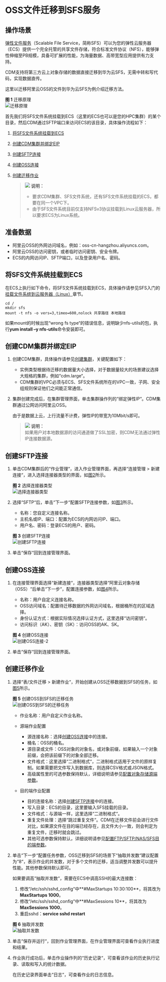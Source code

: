 # OSS文件迁移到SFS服务<a name="dayu_01_0095"></a>

## 操作场景<a name="zh-cn_topic_0141699610_section21020958143223"></a>

[弹性文件服务](https://www.huaweicloud.com/product/sfs.html)（Scalable File Service，简称SFS）可以为您的弹性云服务器（ECS）提供一个完全托管的共享文件存储，符合标准文件协议（NFS），能够弹性伸缩至PB规模，具备可扩展的性能，为海量数据、高带宽型应用提供有力支持。

CDM支持将第三方云上对象存储的数据直接迁移到华为云SFS，无需中转和写代码，实现数据直传。

这里以迁移阿里云OSS的文件到华为云SFS为例介绍迁移方法。

**图 1**  迁移原理<a name="zh-cn_topic_0141699610_fig1866313611212"></a>  
![](figures/迁移原理.png "迁移原理")

首先我们将SFS文件系统挂载到ECS（这里的ECS也可以是您的HPC集群）的某个目录，然后CDM通过SFTP端口来访问ECS的该目录，具体操作流程如下：

1.  [将SFS文件系统挂载到ECS](#zh-cn_topic_0141699610_section8259338203812)
2.  [创建CDM集群并绑定EIP](#zh-cn_topic_0141699610_section1795613425919)
3.  [创建SFTP连接](#zh-cn_topic_0141699610_section11628132615915)
4.  [创建OSS连接](#zh-cn_topic_0141699610_section2722812105913)
5.  [创建迁移作业](#zh-cn_topic_0141699610_section1508747294234)

    >![](public_sys-resources/icon-note.gif) **说明：**   
    >-   要求CDM集群、SFS文件系统，还有SFS文件系统挂载的ECS，都要在同一个VPC下。  
    >-   由于SFS文件系统目前仅支持NFSv3协议挂载到Linux云服务器，所以要求ECS为Linux系统。  


## 准备数据<a name="zh-cn_topic_0141699610_section5787168294234"></a>

-   阿里云OSS的外网访问域名，例如：oss-cn-hangzhou.aliyuncs.com。
-   阿里云OSS的访问密钥，或者临时访问密钥、安全令牌。
-   ECS的内网访问IP、SFTP端口，以及登录用户名、密码。

## 将SFS文件系统挂载到ECS<a name="zh-cn_topic_0141699610_section8259338203812"></a>

在ECS上执行如下命令，将SFS文件系统挂载到ECS，具体操作请参见SFS入门的[挂载文件系统到云服务器（Linux）](https://support.huaweicloud.com/qs-sfs/zh-cn_topic_0034428728.html)章节。

```
cd /
mkdir sfs
mount -t nfs -o vers=3,timeo=600,nolock 共享路径 本地路径
```

如果mount的时候出现“wrong fs type“的错误信息，说明缺少nfs-utils的包，执行**yum install –y nfs-utils**命令安装即可。

## 创建CDM集群并绑定EIP<a name="zh-cn_topic_0141699610_section1795613425919"></a>

1.  创建CDM集群，具体操作请参见[创建集群](创建集群.md)，关键配置如下：
    -   实例类型根据待迁移的数据量大小选择，对于数据量较大的场景建议选择大规格的集群，例如“cdm.large“。
    -   CDM集群的VPC必须与ECS、SFS文件系统所在的VPC一致，子网、安全组规则保证他们之间能正常通信。

2.  集群创建完成后，在集群管理界面，单击集群操作列的“绑定弹性IP“。CDM集群通过公网访问阿里云OSS。

    由于是数据上云，上行流量不计费，弹性IP的带宽为10Mbit/s即可。

    >![](public_sys-resources/icon-note.gif) **说明：**   
    >如果用户对本地数据源的访问通道做了SSL加密，则CDM无法通过弹性IP连接数据源。  


## 创建SFTP连接<a name="zh-cn_topic_0141699610_section11628132615915"></a>

1.  单击CDM集群后的“作业管理“，进入作业管理界面，再选择“连接管理  \>  新建连接“，进入选择连接器类型的界面，如[图2](#zh-cn_topic_0108275298_fig13640155194015)所示。

    **图 2**  选择连接器类型<a name="zh-cn_topic_0108275298_fig13640155194015"></a>  
    ![](figures/选择连接器类型.png "选择连接器类型")

2.  选择“SFTP“后，单击“下一步“配置SFTP连接参数，如[图3](#zh-cn_topic_0141699610_zh-cn_topic_0108275445_fig1624805216359)所示。

    -   名称：您自定义连接名称。
    -   主机名或IP、端口：配置为ECS的内网访问IP、端口。
    -   用户名、密码：登录ECS的用户、密码。

    **图 3**  创建SFTP连接<a name="zh-cn_topic_0141699610_zh-cn_topic_0108275445_fig1624805216359"></a>  
    ![](figures/创建SFTP连接.png "创建SFTP连接")

3.  单击“保存“回到连接管理界面。

## 创建OSS连接<a name="zh-cn_topic_0141699610_section2722812105913"></a>

1.  在连接管理界面选择“新建连接“，连接器类型选择“阿里云对象存储（OSS）“后单击“下一步“，配置连接参数，如[图4](#zh-cn_topic_0123613017_fig489481465918)所示。

    -   名称：用户自定义连接名称。
    -   OSS访问域名：配置待迁移数据的外网访问域名，根据桶所在的区域选择。
    -   身份认证方式：根据实际情况选择认证方式，这里选择“访问密钥“。
    -   访问标识（AK）、密钥（SK）：访问OSS的AK、SK。

    **图 4**  创建OSS连接<a name="zh-cn_topic_0123613017_fig489481465918"></a>  
    ![](figures/创建OSS连接-2.png "创建OSS连接-2")

2.  单击“保存“回到连接管理界面。

## 创建迁移作业<a name="zh-cn_topic_0141699610_section1508747294234"></a>

1.  选择“表/文件迁移  \>  新建作业“，开始创建从OSS迁移数据到SFS的任务，如[图5](#zh-cn_topic_0141699610_fig134515616469)所示。

    **图 5**  创建OSS到SFS的迁移任务<a name="zh-cn_topic_0141699610_fig134515616469"></a>  
    ![](figures/创建OSS到SFS的迁移任务.png "创建OSS到SFS的迁移任务")

    -   作业名称：用户自定义作业名称。
    -   源端作业配置
        -   源连接名称：选择[创建OSS连接](#zh-cn_topic_0141699610_section2722812105913)中的连接。
        -   桶名：OSS的桶名。
        -   源目录或文件：OSS对象的对象名，或对象前缀，如果输入一个对象前缀，会把该前缀下的对象全部迁移。
        -   文件格式：这里选择“二进制格式“，二进制格式适用于文件的原样复制。如果需要把文件写入到数据库，则选择CSV格式或JSON格式。
        -   高级属性里的可选参数保持默认，详细说明请参见[配置对象存储源端参数](配置对象存储源端参数.md)。

    -   目的端作业配置
        -   目的连接名称：选择[创建SFTP连接](#zh-cn_topic_0141699610_section11628132615915)中的连接。
        -   写入目录：ECS的目录，这里要输入SFS挂载的目录。
        -   文件格式：与源端一样，这里选择“二进制格式“。
        -   重复文件处理：选择“跳过重复文件“。CDM在迁移文件前会进行文件对比，如果源文件在目的端已经存在，且文件大小一致，则会判定为重复文件，迁移时就会跳过。
        -   其他可选参数保持默认，详细说明请参见[配置FTP/SFTP/NAS/SFS目的端参数](配置FTP-SFTP-NAS-SFS目的端参数.md)。

2.  单击“下一步“配置任务参数，OSS迁移到SFS的场景下“抽取并发数“建议配置为“8“，表示作业的并发数，对于多个文件的迁移，适当调整并发数可以提升性能。其他参数保持默认即可。

    如果要调高“抽取并发数“，需要在ECS中调高SSH的最大连接数：

    1.  修改“/etc/ssh/sshd\_config“中**\#MaxStartups 10:30:100**，将其改为**MaxStartups 1000**。
    2.  修改“/etc/ssh/sshd\_config“中**\#MaxSessions 10**，将其改为**MaxSessions 1000**。
    3.  重启sshd：**service sshd restart**

    **图 6**  抽取并发数<a name="zh-cn_topic_0141699610_fig2085817204272"></a>  
    ![](figures/抽取并发数.png "抽取并发数")

3.  单击“保存并运行“，回到作业管理界面，在作业管理界面可查看作业执行进度和结果。
4.  作业执行成功后，单击作业操作列的“历史记录“，可查看该作业的历史执行记录、读取和写入的统计数据。

    在历史记录界面单击“日志“，可查看作业的日志信息。


